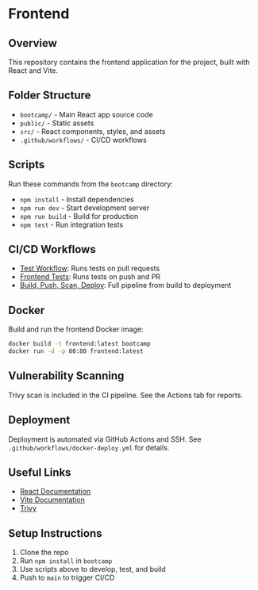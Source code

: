 # Frontend

## Overview
This repository contains the frontend application for the project, built with React and Vite.

## Folder Structure

- `bootcamp/` - Main React app source code
- `public/` - Static assets
- `src/` - React components, styles, and assets
- `.github/workflows/` - CI/CD workflows

## Scripts

Run these commands from the `bootcamp` directory:

- `npm install` - Install dependencies
- `npm run dev` - Start development server
- `npm run build` - Build for production
- `npm test` - Run integration tests

## CI/CD Workflows

- [Test Workflow](.github/workflows/test.yml): Runs tests on pull requests
- [Frontend Tests](.github/workflows/frontend-tests.yml): Runs tests on push and PR
- [Build, Push, Scan, Deploy](.github/workflows/docker-deploy.yml): Full pipeline from build to deployment

## Docker

Build and run the frontend Docker image:

```sh
docker build -t frontend:latest bootcamp
docker run -d -p 80:80 frontend:latest
```

## Vulnerability Scanning

Trivy scan is included in the CI pipeline. See the Actions tab for reports.

## Deployment

Deployment is automated via GitHub Actions and SSH. See `.github/workflows/docker-deploy.yml` for details.

## Useful Links

- [React Documentation](https://react.dev/)
- [Vite Documentation](https://vitejs.dev/)
- [Trivy](https://aquasecurity.github.io/trivy/)

## Setup Instructions

1. Clone the repo
2. Run `npm install` in `bootcamp`
3. Use scripts above to develop, test, and build
4. Push to `main` to trigger CI/CD